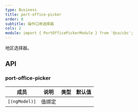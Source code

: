 ```yaml
---
type: Business
title: port-office-picker
order: 8
subtitle: 操作口岸选择器
cols: 2
module: import { PortOfficePickerModule } from '@co/cbc';
---
```


地区选择器。

## API

### port-office-picker 

| 成员 | 说明 | 类型 | 默认值 |
|----|----|----|-----|
| `[(ngModel)]` | 值绑定 |  |  |
